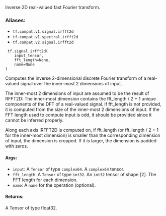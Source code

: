 
Inverse 2D real-valued fast Fourier transform.
### Aliases:
- `tf.compat.v1.signal.irfft2d`
- `tf.compat.v1.spectral.irfft2d`
- `tf.compat.v2.signal.irfft2d`

```
 tf.signal.irfft2d(
    input_tensor,
    fft_length=None,
    name=None
)
```

Computes the inverse 2-dimensional discrete Fourier transform of a real-valued signal over the inner-most 2 dimensions of input.

The inner-most 2 dimensions of input are assumed to be the result of RFFT2D: The inner-most dimension contains the fft_length / 2 + 1 unique components of the DFT of a real-valued signal. If fft_length is not provided, it is computed from the size of the inner-most 2 dimensions of input. If the FFT length used to compute input is odd, it should be provided since it cannot be inferred properly.

Along each axis IRFFT2D is computed on, if fft_length (or fft_length / 2 + 1 for the inner-most dimension) is smaller than the corresponding dimension of input, the dimension is cropped. If it is larger, the dimension is padded with zeros.
#### Args:
- `input`: A `Tensor` of type `complex64`. A `complex64` tensor.
- `fft_length`: A `Tensor` of type `int32`. An `int32` tensor of shape [2]. The FFT length for each dimension.
- `name`: A `name` for the operation (optional).
#### Returns:

A Tensor of type float32.
